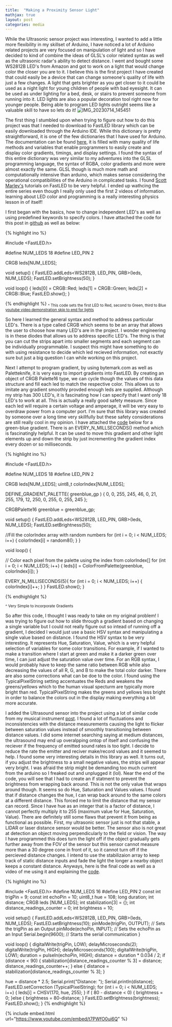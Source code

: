 ```yaml
---
title:  "Making a Proximity Sensor Light"
mathjax: true
layout: post
categories: media
---
```

While the Ultrasonic sensor project was interesting, I wanted to add a little more flexibility in my skillset of Arduino, I have noticed a lot of
Arduino related projects are very focused on manipulation of light and so I have decided to kind of combine the ideas of GLSL's color related syntax as
well as the ultrasonic radar's ability to detect distance. I went and bought some WS2812B LED's from Amazon and got to work on a light that would change color 
the closer you are to it. I believe this is the first project I have created that could easily be a device that can change someone's quality of life with just a 
few changes. A light that gets brighter as you get closer to it could be used as a night light for young children of people with bad eyesight. It can be used
as under lighting for a bed, desk, or stairs to prevent someone from running into it. LED lights are also a popular decoration tool right now for younger people.
Being able to program LED lights outright seems like a valuable skill to have so lets do it!
![IMG_20230714_145451](https://github.com/vincentkwok21/vincentkwok21.github.io/assets/137122312/01d1df65-b9ef-405a-ab21-500f4d51a74f)



The first thing I stumbled upon when trying to figure out how to do this project was that I needed to download to FastLED library which can be easily downloaded through the Arduino
IDE. While this dictionary is pretty straightforward, it is one of the few dictionaries that I have used for Arduino. The documentation can be found [here](https://fastled.io/),
it is filled with many quality of life methods and variables that enable programmers to easily create and display color gradients, timings, and display settings.
I found the syntax of this entire dictionary was very similar to my adventures into the GLSL programming language, the syntax of RGBA, color gradients and more
were almost exactly the same. GLSL though is much more math and computationally intensive than arduino, which makes sense considering the operational compatibilities of the Arduino
in complicated tasks. I found [Scott Marley's](https://www.youtube.com/playlist?list=PLgXkGn3BBAGi5dTOCuEwrLuFtfz0kGFTC) tutorials on FastLED to be very helpful. I ended up wathcing the entire series even though I really only used the first 2 videos of information. 
learning about LED color and programming is a really interesting physics lesson in of itself!

I first began with the basics, how to change independent LED's as well as using predefined keywords to specify colors. I have attached the code for this post
in [github](https://github.com/vincentkwok21/Motion-Sensor-FastLED) as well as below:

{% highlight ino %}

#include <FastLED.h>

#define NUM_LEDS  18
#define LED_PIN   2

CRGB leds[NUM_LEDS];

void setup() {
  FastLED.addLeds<WS2812B, LED_PIN, GRB>(leds, NUM_LEDS);
  FastLED.setBrightness(50);
}

void loop() {
  leds[0] = CRGB::Red;
  leds[1] = CRGB::Green;
  leds[2] = CRGB::Blue;
  FastLED.show();
}

{% endhighlight %}
<sub>^ This code sets the first LED to Red, second to Green, third to Blue [youtube video demonstration skip to end for lights](https://youtu.be/SgsR8GOGOnc)</sub> 

So here I learned the general syntax and method to address particular LED's. There is a type called CRGB which seems to be an array that allows the user to choose how many LED's are
in the project. I wonder engineering is in these diodes that allows us to address specific LED's. The thing is that you can cut the strips apart into smaller segments and
each segment can be individually programmable. I suspect this might have something to do with using resistance to decide which led recieved information, not exactly sure but just 
a big question I can while working on this project.

Next I attempt to program gradient, by using bytemark.com as well as Paletteknife, it is very easy to import gradients into FastLED. By creating an object of 
CRGB Palette16 type, we can cycle though the values of this data structure and fill each led to match the respective color. This allows us to imitate any gradient smoothly
provded enough leds are supplied. Although my strip has 300 LED's, it is fascinating how I can specify that I want only 18 LED's to work at all.
 This is actually a really good safety measure. Since each led will require a certain voltage and amperage, it will be very easy to overdraw power from a computer port. I'm sure that this library was created by someone over a long time very skillfully but 
these safety considerations are still really cool in my opinion. I have attached the [code](https://github.com/vincentkwok21/Motion-Sensor-FastLED/blob/main/LED_light_Moving_gradient.ino) below 
for a green-blue gradient. There is an EVERY_N_MILLSECONDS() method which is fascinatingly helpful. It can be used to move this gradient and other
light elements up and down the strip by just incrementing the gradient index every dozen or so milliseconds.

{% highlight ino %}

#include <FastLED.h>

#define NUM_LEDS  18
#define LED_PIN   2

CRGB leds[NUM_LEDS];
uint8_t colorIndex[NUM_LEDS];

DEFINE_GRADIENT_PALETTE( greenblue_gp ) { 
  0,   0,  255, 245,
  46,  0,  21,  255,
  179, 12, 250, 0,
  255, 0,  255, 245
};

CRGBPalette16 greenblue = greenblue_gp;

void setup() {
  FastLED.addLeds<WS2812B, LED_PIN, GRB>(leds, NUM_LEDS);
  FastLED.setBrightness(50);

  //Fill the colorIndex array with random numbers
  for (int i = 0; i < NUM_LEDS; i++) {
    colorIndex[i] = random8();
  }
}

void loop() {
  
  // Color each pixel from the palette using the index from colorIndex[]
  for (int i = 0; i < NUM_LEDS; i++) {
    leds[i] = ColorFromPalette(greenblue, colorIndex[i]);
  }
  
  EVERY_N_MILLISECONDS(5){
    for (int i = 0; i < NUM_LEDS; i++) {
      colorIndex[i]++;
    }
  }
  FastLED.show();
}

{% endhighlight %}

<sub>^ Very Simple to incorporate Gradients</sub>

So after this code, I thought I was ready to take on my original problem! I was trying to figure out how to slide through a gradient based on changing a single variable but I could 
not really figure out so intead of running off a gradient, I decided I would just use a basic HSV syntax and manipulating a single value based on distance.
I found the HSV syntax to be very interesting. It represents Hue, Saturation, Value, which is a very helpful selection of variables for some color transitions.
For example, if I wanted to make a transition where I start at green and make it a darker green over time, I can just adjust the saturation value over time. For an
RGB syntax, I would probably have to keep the same ratio between RGB while also decreasing the values of all R, G, and B to make the total color darker. There are also some 
corrections what can be doe to the color. I found using the TypicalPixelString setting accentuates the Reds and weakens the greens/yellows which to the human visual specturm are
typically more bright than red. TypicalPixelString makes the greens and yellows less bright in order to balance the colors out in the display making everything a
bit more accurate.

I added the Ultrasound sensor into the project using a lot of similar code from my musical instrument [post](https://vincentkwok21.github.io/UltrasoundInstrument/). I found a lot of fluctuations and inconsistencies with the distance measurements causing the light to
flicker between saturation values instead of smoothly transitioning between distance values. I did some internet searching saying at medium distances, the ultrasound may end up overalpping ontop of itself and 
confusing the reciever if the frequency of emitted sound rates is too tight. I decide to reduce the rate the emitter and reciver make/record values and it seemed to help.
I found some very interesting details in this library as well. It turns out, if you adjust the brightness to a small negative values, the strips will appear very bright. I was afraid the strip might be demanding too much current from the arduino so I freaked out and unplugged it (lol).
Near the end of the code, you will see that I had to create an if statment to prevent the brightness from wrapping back around. This is not the only value that wraps around though. It seems so do Hue, Saturation and Values values.
I found that if distance changes the hue, I can wrap back around to the same colors at a different distance. This forced me to limit the distance that my sensor can record. Since I have hue as
an integer that is a factor of distance, I cannot perfectly multiply it to 255 (maximum value for Hue, Saturation, Value). There are definitely still some flaws that prevent it from
being as functional as possible. First, my ultrasonic sensor just is not that stable, a LIDAR or laser distance sensor would be better. The sensor also is not great at detection an object moving perpendicularly to the field or
vision. The way I have programmed this does turn the light off if the object gradually gets further away from the FOV of the sensor but this sensor cannot measure more than a 30 degree cone in front of it, so it cannot
turn off if the percieved distance changes. I intend to use the stabilizaion array to keep track of static distance inputs and fade the light the longer a nearby object keeps a constant distance.
Anyways, here is the final code as well as a video of me using it and explaining the [code](https://github.com/vincentkwok21/Motion-Sensor-FastLED/blob/main/Variable_Saturation.ino).

{% highlight ino %}

#include <FastLED.h>
#define NUM_LEDS 16
#define LED_PIN 2
const int trigPin = 9;
const int echoPin = 10;
uint8_t hue = 108;
long duration;
int distance;
CRGB leds [NUM_LEDS];
int stabilization[3] = {};
int distance_readings_counter = 0;
int brightness = 10;

void setup() {
  FastLED.addLeds<WS2812B, LED_PIN, GRB>(leds, NUM_LEDS);
  FastLED.setBrightness(10);
  pinMode(trigPin, OUTPUT); // Sets the trigPin as an Output
  pinMode(echoPin, INPUT); // Sets the echoPin as an Input
  Serial.begin(9600); // Starts the serial communication
}

void loop() {
  digitalWrite(trigPin, LOW);
  delayMicroseconds(2);
  digitalWrite(trigPin, HIGH);
  delayMicroseconds(100);
  digitalWrite(trigPin, LOW);
  duration = pulseIn(echoPin, HIGH);
  distance = duration * 0.034 / 2;
  if (distance < 90) {
    stabilization[distance_readings_counter % 3] = distance;
    distance_readings_counter++;
  } else {
    distance = stabilization[distance_readings_counter % 3];
  }
 
  hue = distance * 2.5;
   Serial.print("Distance: ");
  Serial.println(distance);
    FastLED.setCorrection (TypicalPixelString);
  for (int i = 0; i < NUM_LEDS; i++) {
    leds[i] = CHSV(170, hue, 255);
  }
  if ( 80 - distance < 0) {
    brightness = 0;
  }else {
     brightness = 80-distance; 
  }
  FastLED.setBrightness(brightness);
  FastLED.show();
}
{% endhighlight %}

{% include embed.html url="https://www.youtube.com/embed/t7PWfO0ui6Q" %}

